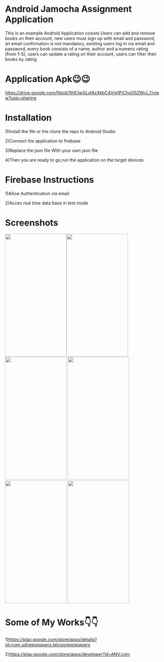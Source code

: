 # Android Jamocha Assignment Application

This is an example Android Application cosists Users can add and remove books on their account, new users must sign up with email and password, an email confirmation is not mandatory, existing users log in via email and password, every book consists of a name, author and a numeric rating (from 1-5), users can update a rating on their account, users can filter their books by rating
# Application Apk😉😉

https://drive.google.com/file/d/1IHCIwGLvIAxXkbC4Vm1PiChoO5ZWrJ_7/view?usp=sharing

# Installation

1)Install the file or the clone the repo to Android Studio


2)Connect the application to firebase


3)Replace the json file With your own json file 


4)Then you are ready to go,run the application on the target devices

# Firebase Instructions


1)Allow Authentication via email


2)Acces real time data base in test mode


# Screenshots

<img src="https://firebasestorage.googleapis.com/v0/b/latest-songs-download-app.appspot.com/o/WhatsApp%20Image%202021-07-18%20at%205.59.00%20PM.jpeg?alt=media&token=9f56b5a8-10b3-4196-93f3-ee64622ecfc6" data-canonical-src="https://gyazo.com/eb5c5741b6a9a16c692170a41a49c858.png" width="200" height="400" /><img src="https://firebasestorage.googleapis.com/v0/b/latest-songs-download-app.appspot.com/o/WhatsApp%20Image%202021-07-18%20at%205.59.00%20PM%20(1).jpeg?alt=media&token=17ab84ca-45e9-452a-ab33-7d8ed271abc3" data-canonical-src="https://gyazo.com/eb5c5741b6a9a16c692170a41a49c858.png" width="200" height="400" />
<img src="https://firebasestorage.googleapis.com/v0/b/latest-songs-download-app.appspot.com/o/WhatsApp%20Image%202021-07-18%20at%205.59.00%20PM%20(2).jpeg?alt=media&token=af9a7740-c923-403c-a656-caaf3bc4649e" data-canonical-src="https://gyazo.com/eb5c5741b6a9a16c692170a41a49c858.png" width="200" height="400" />
<img src="https://firebasestorage.googleapis.com/v0/b/latest-songs-download-app.appspot.com/o/WhatsApp%20Image%202021-07-18%20at%205.59.00%20PM%20(3).jpeg?alt=media&token=0b9fd55a-a395-42f3-a0f8-0255f57eda93" data-canonical-src="https://gyazo.com/eb5c5741b6a9a16c692170a41a49c858.png" width="200" height="400" />
<img src="https://firebasestorage.googleapis.com/v0/b/latest-songs-download-app.appspot.com/o/WhatsApp%20Image%202021-07-18%20at%205.59.00%20PM%20(4).jpeg?alt=media&token=88bd3d29-9a15-432d-92bf-f485653ee92c" data-canonical-src="https://gyazo.com/eb5c5741b6a9a16c692170a41a49c858.png" width="200" height="400" />
<img src="https://firebasestorage.googleapis.com/v0/b/latest-songs-download-app.appspot.com/o/WhatsApp%20Image%202021-07-18%20at%205.59.00%20PM%20(5).jpeg?alt=media&token=d5391ad7-8f5a-451a-ac1f-e319f8c55473" data-canonical-src="https://gyazo.com/eb5c5741b6a9a16c692170a41a49c858.png" width="200" height="400" />



# Some of My Works👇👇

1)https://play.google.com/store/apps/details?id=com.sdnewspapers.telugunewspapers


2)https://play.google.com/store/apps/developer?id=ANV.com



